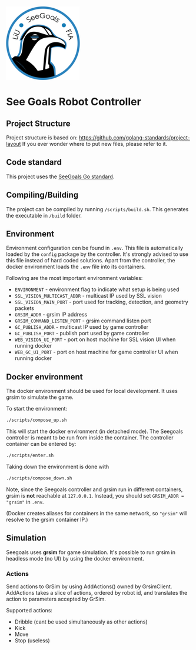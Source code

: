 ![Team logo](./images/logo.png)

# See Goals Robot Controller

## Project Structure

Project structure is based on: https://github.com/golang-standards/project-layout
If you ever wonder where to put new files, please refer to it.

## Code standard
This project uses the [SeeGoals Go standard](https://github.com/LiU-SeeGoals/wiki/wiki/1.-Processes-&-Standards#seegoal-%F0%93%85%B0---go-coding-standard).

## Compiling/Building

The project can be compiled by running `/scripts/build.sh`. This generates the executable in `/build` folder.

## Environment
Environment configuration cen be found in `.env`. This file is automatically loaded by the `config` package by the controller. It's strongly advised to use this file instead of hard coded solutions. Apart from the controller, the docker environment loads the `.env` file into its containers.

Following are the most important environment variables:

* `ENVIRONMENT` - environment flag to indicate what setup is being used
* `SSL_VISION_MULTICAST_ADDR` - multicast IP used by SSL vision
* `SSL_VISION_MAIN_PORT` - port used for tracking, detection, and geometry packets
* `GRSIM_ADDR` - grsim IP address
* `GRSIM_COMMAND_LISTEN_PORT` - grsim command listen port
* `GC_PUBLISH_ADDR` - multicast IP used by game controller
* `GC_PUBLISH_PORT` - publish port used by game controller
* `WEB_VISION_UI_PORT` - port on host machine for SSL vision UI when running docker
* `WEB_GC_UI_PORT` - port on host machine for game controller UI when running docker

## Docker environment
The docker environment should be used for local development. It uses grsim to simulate the game.

To start the environment:
```sh
./scripts/compose_up.sh
```

This will start the docker environment (in detached mode). The Seegoals controller is meant to be run from inside the container. The controller container can be entered by:
```sh
./scripts/enter.sh
```

Taking down the environment is done with
```sh
./scripts/compose_down.sh
```

Note, since the Seegoals controller and grsim run in different containers, grsim is **not** reachable at `127.0.0.1`. Instead, you should set `GRSIM_ADDR = "grsim"` in `.env`.

(Docker creates aliases for containers in the same network, so `"grsim"` will resolve to the grsim container IP.)

## Simulation
Seegoals uses **grsim** for game simulation. It's possible to run grsim in headless mode (no UI) by using the docker environment.

### Actions
Send actions to GrSim by using AddActions() owned by GrsimClient. AddActions takes a slice of actions, ordered by robot id, and translates the action to parameters accepted by GrSim.

Supported actions:
- Dribble (cant be used simultaneously as other actions)
- Kick
- Move
- Stop (useless)
